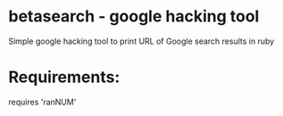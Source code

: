 # betasearch - google hacking tool
Simple google hacking tool to print URL of Google search results in ruby

Requirements:
==
requires 'ranNUM'
